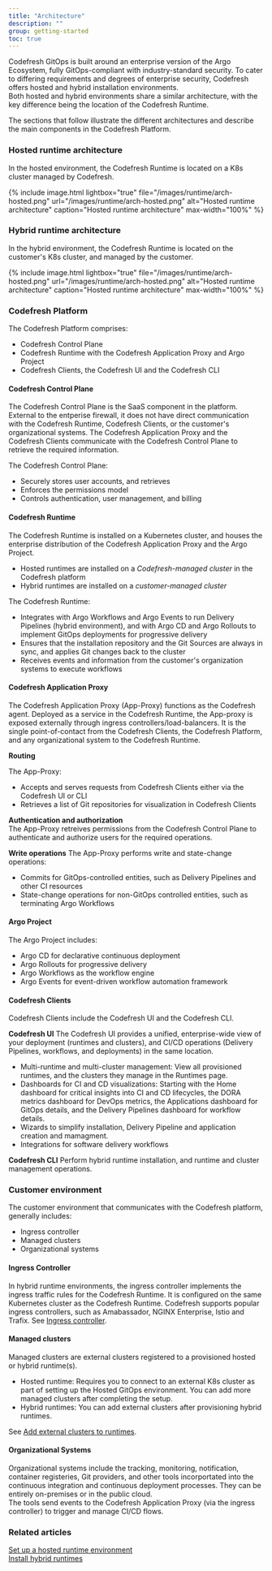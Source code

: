 ```yaml
---
title: "Architecture"
description: ""
group: getting-started
toc: true
---
```


Codefresh GitOps is built around an enterprise version of the Argo Ecosystem, fully GitOps-compliant with industry-standard security.
To cater to differing requirements and degrees of enterprise security, Codefresh offers hosted and hybrid installation environments.    
Both hosted and hybrid environments share a similar architecture, with the key difference being the location of the Codefresh Runtime.

The sections that follow illustrate the different architectures and describe the main components in the Codefresh Platform.


### Hosted runtime architecture
In the hosted environment, the Codefresh Runtime is located on a K8s cluster managed by Codefresh. 

{% include
   image.html
   lightbox="true"
   file="/images/runtime/arch-hosted.png"
 url="/images/runtime/arch-hosted.png"
  alt="Hosted runtime architecture"
  caption="Hosted runtime architecture"
  max-width="100%"
%}

### Hybrid runtime architecture
In the hybrid environment, the Codefresh Runtime is located on the customer's K8s cluster, and managed by the customer. 

{% include
   image.html
   lightbox="true"
   file="/images/runtime/arch-hosted.png"
 url="/images/runtime/arch-hosted.png"
  alt="Hosted runtime architecture"
  caption="Hosted runtime architecture"
  max-width="100%"
%}

### Codefresh Platform
The Codefresh Platform comprises:
* Codefresh Control Plane 
* Codefresh Runtime with the Codefresh Application Proxy and Argo Project
* Codefresh Clients, the Codefresh UI and the Codefresh CLI

#### Codefresh Control Plane 
The Codefresh Control Plane is the SaaS component in the platform. External to the entperise firewall, it does not have direct communication with the Codefresh Runtime, Codefresh Clients, or the customer's organizational systems. The Codefresh Application Proxy and the Codefresh Clients communicate with the Codefresh Control Plane to retrieve the required information.

The Codefresh Control Plane:
* Securely stores user accounts, and retrieves   
* Enforces the permissions model 
* Controls authentication, user management, and billing

#### Codefresh Runtime
The Codefresh Runtime is installed on a Kubernetes cluster, and houses the enterprise distribution of the Codefresh Application Proxy and the Argo Project.  

* Hosted runtimes are installed on a _Codefresh-managed cluster_ in the Codefresh platform
* Hybrid runtimes are installed on a _customer-managed cluster_

The Codefresh Runtime:
* Integrates with Argo Workflows and Argo Events to run Delivery Pipelines (hybrid environment), and with Argo CD and Argo Rollouts to implement GitOps deployments for progressive delivery
* Ensures that the installation repository and the Git Sources are always in sync, and applies Git changes back to the cluster
* Receives events and information from the customer's organization systems to execute workflows

#### Codefresh Application Proxy
The Codefresh Application Proxy (App-Proxy) functions as the Codefresh agent. Deployed as a service in the Codefresh Runtime, the App-proxy is exposed externally through ingress controllers/load-balancers. It is the single point-of-contact from the Codefresh Clients, the Codefresh Platform, and any organizational system to the Codefresh Runtime. 

**Routing**  

The App-Proxy:
* Accepts and serves requests from Codefresh Clients either via the Codefresh UI or CLI 
* Retrieves a list of Git repositories for visualization in Codefresh Clients

**Authentication and authorization**  
The App-Proxy retreives permissions from the Codefresh Control Plane to authenticate and authorize users for the required operations.  


**Write operations**
The App-Proxy performs write and state-change operations:
* Commits for GitOps-controlled entities, such as Delivery Pipelines and other CI resources
* State-change operations for non-GitOps controlled entities, such as terminating Argo Workflows


#### Argo Project 

The Argo Project includes:
* Argo CD for declarative continuous deployment 
* Argo Rollouts for progressive delivery 
* Argo Workflows as the workflow engine 
* Argo Events for event-driven workflow automation framework

#### Codefresh Clients
Codefresh Clients include the Codefresh UI and the Codefresh CLI.

**Codefresh UI**
The Codefresh UI provides a unified, enterprise-wide view of your deployment (runtimes and clusters), and CI/CD operations (Delivery Pipelines, workflows, and deployments) in the same location.
* Multi-runtime and multi-cluster management: View all provisioned runtimes, and the clusters they manage in the Runtimes page.   
* Dashboards for CI and CD visualizations: Starting with the Home dashboard for critical insights into CI and CD lifecycles, the DORA metrics dashboard for DevOps metrics, the Applications dashboard for GitOps details, and the Delivery Pipelines dashboard for workflow details.
* Wizards to simplify installation, Delivery Pipeline and application creation and mamagment.
* Integrations for software delivery workflows

**Codefresh CLI**
Perform hybrid runtime installation, and runtime and cluster management operations.

### Customer environment
The customer environment that communicates with the Codefresh platform, generally includes:
* Ingress controller
* Managed clusters
* Organizational systems

#### Ingress Controller
In hybrid runtime environments, the ingress controller implements the ingress traffic rules for the Codefresh Runtime. It is configured on the same Kubernetes cluster as the Codefresh Runtime. Codefresh supports popular ingress controllers, such as Amabassador, NGINX Enterprise, Istio and Trafix. See [Ingress controller]({{site.baseurl}}/docs/runtime/requirements/#ingress-controller).

#### Managed clusters
Managed clusters are external clusters registered to a provisioned hosted or hybrid runtime(s). 
* Hosted runtime: Requires you to connect to an external K8s cluster as part of setting up the Hosted GitOps environment. You can add more managed clusters after completing the setup.
* Hybrid runtimes: You can add external clusters after provisioning hybrid runtimes.  

See [Add external clusters to runtimes]({{site.baseurl}}/docs/runtime/managed-cluster/).
                
#### Organizational Systems
Organizational systems include the tracking, monitoring, notification, container registeries, Git providers, and other tools incorportated into the continuous integration and continuous deployment processes. They can be entirely on-premises or in the public cloud.   
The tools send events to the Codefresh Application Proxy (via the ingress controller) to trigger and manage CI/CD flows. 

### Related articles
[Set up a hosted runtime environment]({{site.baseurl}}/docs/runtime/hosted-runtime/)  
[Install hybrid runtimes]({{site.baseurl}}/docs/runtime/installation/)



